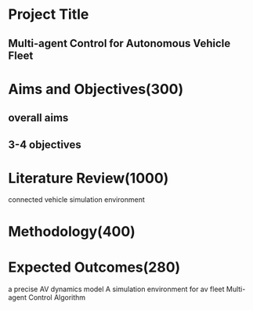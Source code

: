 # Project Title
## Multi-agent Control for Autonomous Vehicle Fleet
# Aims and Objectives(300)
## overall aims
## 3-4 objectives
# Literature Review(1000)

connected vehicle
simulation environment

# Methodology(400)
# Expected Outcomes(280)
a precise AV dynamics model
A simulation environment for av fleet
Multi-agent Control Algorithm
